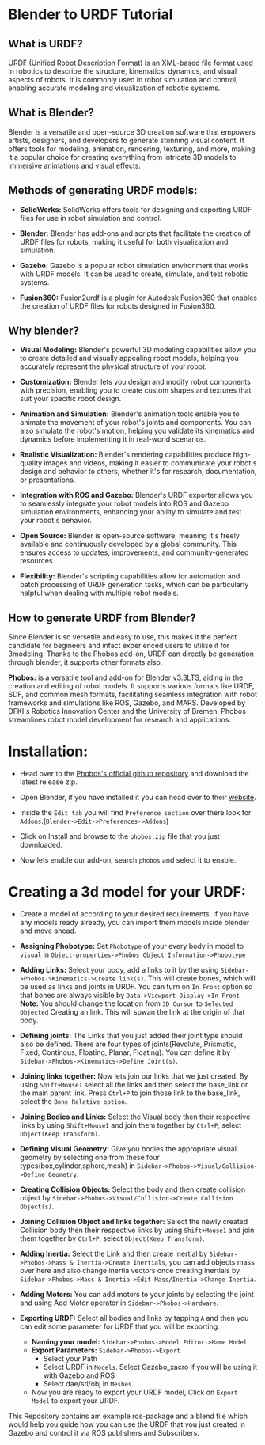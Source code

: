 # Blender to URDF Tutorial

## What is URDF?
URDF (Unified Robot Description Format) is an XML-based file format used in robotics to describe the structure, kinematics, dynamics, and visual aspects of robots. It is commonly used in robot simulation and control, enabling accurate modeling and visualization of robotic systems.

## What is Blender?
Blender is a versatile and open-source 3D creation software that empowers artists, designers, and developers to generate stunning visual content. It offers tools for modeling, animation, rendering, texturing, and more, making it a popular choice for creating everything from intricate 3D models to immersive animations and visual effects.

## Methods of generating URDF models:
- **SolidWorks:** SolidWorks offers tools for designing and exporting URDF files for use in robot simulation and control.

- **Blender:** Blender has add-ons and scripts that facilitate the creation of URDF files for robots, making it useful for both visualization and simulation.

- **Gazebo:** Gazebo is a popular robot simulation environment that works with URDF models. It can be used to create, simulate, and test robotic systems.

- **Fusion360:** Fusion2urdf is a plugin for Autodesk Fusion360 that enables the creation of URDF files for robots designed in Fusion360.

## Why blender?
- **Visual Modeling:** Blender's powerful 3D modeling capabilities allow you to create detailed and visually appealing robot models, helping you accurately represent the physical structure of your robot.

- **Customization:** Blender lets you design and modify robot components with precision, enabling you to create custom shapes and textures that suit your specific robot design.

- **Animation and Simulation:** Blender's animation tools enable you to animate the movement of your robot's joints and components. You can also simulate the robot's motion, helping you validate its kinematics and dynamics before implementing it in real-world scenarios.

- **Realistic Visualization:** Blender's rendering capabilities produce high-quality images and videos, making it easier to communicate your robot's design and behavior to others, whether it's for research, documentation, or presentations.

- **Integration with ROS and Gazebo:** Blender's URDF exporter allows you to seamlessly integrate your robot models into ROS and Gazebo simulation environments, enhancing your ability to simulate and test your robot's behavior.

- **Open Source:** Blender is open-source software, meaning it's freely available and continuously developed by a global community. This ensures access to updates, improvements, and community-generated resources.

- **Flexibility:** Blender's scripting capabilities allow for automation and batch processing of URDF generation tasks, which can be particularly helpful when dealing with multiple robot models.

## How to generate URDF from Blender?
Since Blender is so versetile and easy to use, this makes it the perfect candidate for begineers and infact experienced users to utilise it for 3modeling. Thanks to the Phobos add-on, URDF can directly be generation through blender, it supports other formats also.

**Phobos:** is a versatile tool and add-on for Blender v3.3LTS, aiding in the creation and editing of robot models. It supports various formats like URDF, SDF, and common mesh formats, facilitating seamless integration with robot frameworks and simulations like ROS, Gazebo, and MARS. Developed by DFKI's Robotics Innovation Center and the University of Bremen, Phobos streamlines robot model development for research and applications.

# Installation:
- Head over to the [Phobos's official github repository](https://github.com/dfki-ric/phobos) and download the latest release zip.

- Open Blender, if you have installed it you can head over to their [website](https://www.blender.org/download/).

- Inside the `Edit tab` you will find `Preference section` over there look for `Addons`.(`Blender->Edit->Preferences->Addons`)

- Click on Install and browse to the `phobos.zip` file that you just downloaded.

- Now lets enable our add-on, search `phobos` and select it to enable.

# Creating a 3d model for your URDF:
- Create a model of according to your desired requirements. If you have any models ready already, you can import them models inside blender and move ahead.

- **Assigning Phobotype:** Set `Phobotype` of your every body in model to `visual` in `Object-properties->Phobos Object Information->Phobotype`

- **Adding Links:** Select your body, add a links to it by the using `Sidebar->Phobos->Kinematics->Create link(s)`. This will create bones, which will be used as links and joints in URDF. You can turn on `In Front` option so that bones are always visible by `Data->Viewport Display->In Front`
    **Note:** You should change the location from `3D Cursor` to `Selected Objected` Creating an link. This will spwan the link at the origin of that body.

- **Defining joints:** The Links that you just added their joint type should also be defined. There are four types of joints(Revolute, Prismatic, Fixed, Continous, Floating, Planar, Floating). You can define it by `Sidebar->Phobos->Kinematics->Define Joint(s)`.

- **Joining links together:** Now lets join our links that we just created. By using `Shift+Mouse1` select all the links and then select the base_link or the main parent link. Press `Ctrl+P` to join those link to the base_link, select the `Bone Relative option`.

- **Joining Bodies and Links:** Select the Visual body then their respective links by using `Shift+Mouse1` and join them together by `Ctrl+P`, select `Object(Keep Transform)`.

- **Defining Visual Geometry:** Give you bodies the appropriate visual geometry by selecting one from these four types(box,cylinder,sphere,mesh) in `Sidebar->Phobos->Visual/Collision->Define Geometry`.

- **Creating Collision Objects:** Select the body and then create collision object by `Sidebar->Phobos->Visual/Collision->Create Collision Object(s)`.

- **Joining Collision Object and links together:** Select the newly created Collision body then their respective links by using `Shift+Mouse1` and join them together by `Ctrl+P`, select `Object(Keep Transform)`.

- **Adding Inertia:** Select the Link and then create inertial by `Sidebar->Phobos->Mass & Inertia->Create Inertials`, you can add objects mass over here and also change inertia vectors once creating inertials by `Sidebar->Phobos->Mass & Inertia->Edit Mass/Inertia->Change Inertia`.

- **Adding Motors:** You can add motors to your joints by selecting the joint and using Add Motor operator in `Sidebar->Phobos->Hardware`.

- **Exporting URDF:** Select all bodies and links by tapping `A` and then you can edit some parameter for URDF that you will be exporting:
    - **Naming your model:** `Sidebar->Phobos->Model Editor->Name Model`
    - **Export Parameters:** `Sidebar->Phobos->Export`
        - Select your Path
        - Select URDF in `Models`. Select Gazebo_xacro if you will be using it with Gazebo and ROS
        - Select dae/stl/obj in `Meshes`.
    - Now you are ready to export your URDF model, Click on `Export Model` to export your URDF.


This Repository contains am example ros-package and a blend file which would help you guide how you can use the URDF that you just created in Gazebo and control it via ROS publishers and Subscribers.